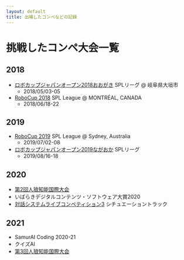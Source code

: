 ```yaml
---
layout: default
title: 出場したコンペなどの記録
---
```


# 挑戦したコンペ大会一覧

## 2018
- [ロボカップジャパンオープン2018おおがき](https://www.robocup-japanopen.org/) SPLリーグ @ 岐阜県大垣市
  - 2018/05/03-05
- [RoboCup 2018](http://2018.robocup.org/) SPL League @ MONTRÉAL, CANADA
  - 2018/06/18-22

## 2019
- [RoboCup 2019](https://2019.robocup.org/) SPL League @ Sydney, Australia
  - 2019/07/02-08
- [ロボカップジャパンオープン2019ながおか](https://www.robocup.or.jp/japanopen2019/) SPLリーグ
  - 2019/08/16-18

## 2020
- [第2回人狼知能国際大会](http://aiwolf.org/en/2nd-international-aiwolf-contest)
- いばらきデジタルコンテンツ・ソフトウェア大賞2020
- [対話システムライブコンペティション3](https://dialog-system-live-competition.github.io/dslc3/index.html) シチュエーショントラック

## 2021
- SamurAI Coding 2020-21
- クイズAI
- [第3回人狼知能国際大会](http://aiwolf.org/3rd-international-aiwolf-contest)
